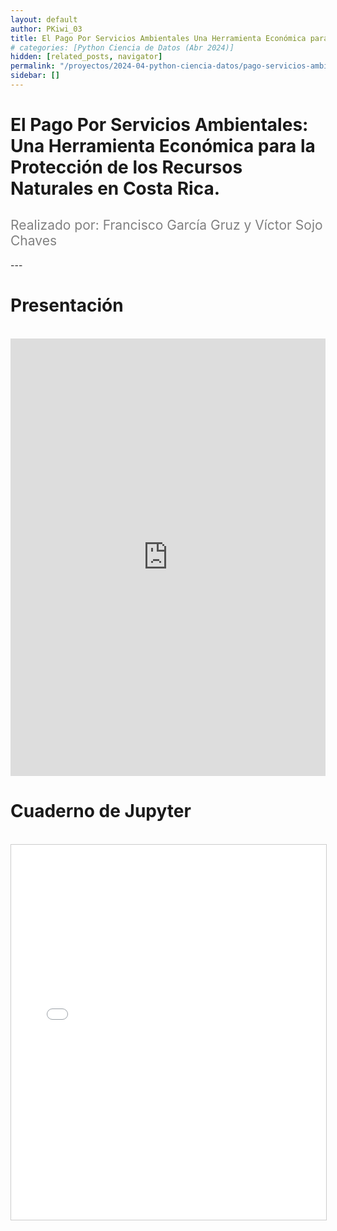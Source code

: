 ```yaml
---
layout: default
author: PKiwi_03
title: El Pago Por Servicios Ambientales Una Herramienta Económica para la Protección de los Recursos Naturales en Costa Rica.
# categories: [Python Ciencia de Datos (Abr 2024)]
hidden: [related_posts, navigator]
permalink: "/proyectos/2024-04-python-ciencia-datos/pago-servicios-ambientales.html"
sidebar: []
---
```


# El Pago Por Servicios Ambientales: Una Herramienta Económica para la Protección de los Recursos Naturales en Costa Rica.
<h2 style="color: gray; font-weight: normal;">
Realizado por: Francisco García Gruz y Víctor Sojo Chaves
</h2>
---

# Presentación

<br>

<iframe width="100%" height="700" src="https://www.youtube.com/embed/MUx5QoMp5ZI?si=Jo-fMMEpRhhWYBs1" frameborder="0" allow="accelerometer; autoplay; clipboard-write; encrypted-media; gyroscope; picture-in-picture; web-share" referrerpolicy="strict-origin-when-cross-origin" allowfullscreen></iframe>

<br>

# Cuaderno de Jupyter
<br>

<iframe 
    src="/assets/html/francisco_garcia.html" 
    width="100%" 
    height="600" 
    style="border: 1px solid #ccc;"
></iframe>


